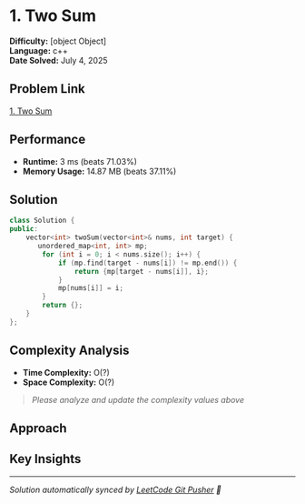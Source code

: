 # 1. Two Sum

**Difficulty:** [object Object]  
**Language:** c++  
**Date Solved:** July 4, 2025

## Problem Link
[1. Two Sum](https://leetcode.com/problems/two-sum/submissions/1685379670/)

## Performance
- **Runtime:** 3 ms (beats 71.03%)
- **Memory Usage:** 14.87 MB (beats 37.11%)

## Solution
```cpp
class Solution {
public:
    vector<int> twoSum(vector<int>& nums, int target) {
       unordered_map<int, int> mp;
        for (int i = 0; i < nums.size(); i++) {
            if (mp.find(target - nums[i]) != mp.end()) {
                return {mp[target - nums[i]], i};
            }
            mp[nums[i]] = i;
        }
        return {};
    }
};
```

## Complexity Analysis
- **Time Complexity:** O(?)
- **Space Complexity:** O(?)

> *Please analyze and update the complexity values above*

## Approach
<!-- Describe your approach here -->

## Key Insights
<!-- Add key insights or lessons learned -->

---
*Solution automatically synced by [LeetCode Git Pusher](https://github.com) 🚀*
